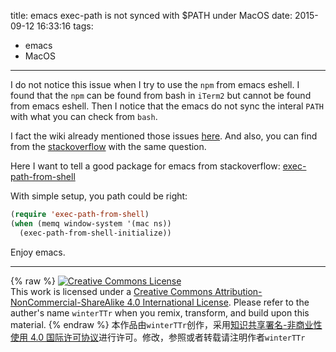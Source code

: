 title: emacs exec-path is not synced with $PATH under MacOS
date: 2015-09-12 16:33:16
tags:
  - emacs
  - MacOS
---

I do not notice this issue when I try to use the `npm` from emacs eshell.
I found that the `npm` can be found from bash in `iTerm2` but cannot be found from emacs eshell.
Then I notice that the emacs do not sync the interal `PATH` with what you can check from `bash`.


<!--more-->

I fact the wiki already mentioned those issues [here](http://emacswiki.org/emacs/EmacsApp).
And also, you can find from the [stackoverflow](http://stackoverflow.com/questions/16676826/making-the-path-and-other-environment-variables-available-in-emacs) with the same question.

Here I want to tell a good package for emacs from stackoverflow:
[exec-path-from-shell](https://github.com/purcell/exec-path-from-shell)

With simple setup, you path could be right:
```lisp
(require 'exec-path-from-shell)
(when (memq window-system '(mac ns))
  (exec-path-from-shell-initialize))
```

Enjoy emacs.

---
{% raw %}
<a rel="license" href="http://creativecommons.org/licenses/by-nc-sa/4.0/"><img alt="Creative Commons License" style="border-width:0" src="https://i.creativecommons.org/l/by-nc-sa/4.0/88x31.png" /></a><br />This work is licensed under a <a rel="license" href="http://creativecommons.org/licenses/by-nc-sa/4.0/">Creative Commons Attribution-NonCommercial-ShareAlike 4.0 International License</a>.
Please refer to the auther's name `winterTTr` when you remix, transform, and build upon this material. 
{% endraw %}
本作品由`winterTTr`创作，采用[知识共享署名-非商业性使用 4.0 国际许可协议](http://creativecommons.org/licenses/by-nc-sa/4.0/)进行许可。修改，参照或者转载请注明作者`winterTTr`


